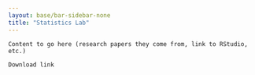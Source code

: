 ```yaml
---
layout: base/bar-sidebar-none
title: "Statistics Lab"
---
```


`Content to go here (research papers they come from, link to RStudio, etc.)`

`Download link`
